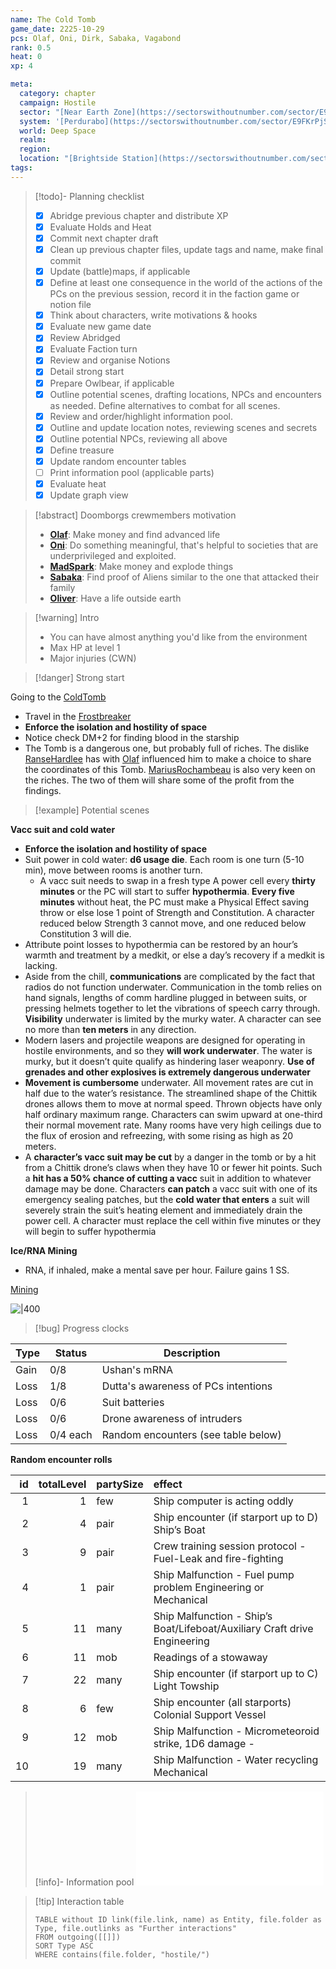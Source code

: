 ```yaml
---
name: The Cold Tomb
game_date: 2225-10-29
pcs: Olaf, Oni, Dirk, Sabaka, Vagabond
rank: 0.5
heat: 0
xp: 4

meta:
  category: chapter
  campaign: Hostile
  sector: "[Near Earth Zone](https://sectorswithoutnumber.com/sector/E9FKrPjS8tsRmoryYMpe)"
  system: '[Perdurabo](https://sectorswithoutnumber.com/sector/E9FKrPjS8tsRmoryYMpe/system/PWrHAjd6P64k61Ga1PfQ)'
  world: Deep Space
  realm: 
  region: 
  location: "[Brightside Station](https://sectorswithoutnumber.com/sector/E9FKrPjS8tsRmoryYMpe/spaceStation/8LCcs3wrwRYwyUx5P0OL)"
tags: 
---
```


> [!todo]- Planning checklist
> - [x] Abridge previous chapter and distribute XP
> - [x] Evaluate Holds and Heat
> - [x] Commit next chapter draft
> - [x] Clean up previous chapter files, update tags and name, make final commit
> - [x] Update (battle)maps, if applicable
> - [x] Define at least one consequence in the world of the actions of the PCs on the previous session, record it in the faction game or notion file
> - [x] Think about characters, write motivations & hooks
> - [x] Evaluate new game date
> - [x] Review Abridged
> - [x] Evaluate Faction turn
> - [x] Review and organise Notions
> - [x] Detail strong start
> - [x] Prepare Owlbear, if applicable
> - [x] Outline potential scenes, drafting locations, NPCs and encounters as needed. Define alternatives to combat for all scenes.
> - [x] Review and order/highlight information pool.
> - [x] Outline and update location notes, reviewing scenes and secrets
> - [x] Outline potential NPCs, reviewing all above
> - [x] Define treasure
> - [x] Update random encounter tables
> - [ ] Print information pool (applicable parts)
> - [x] Evaluate heat
> - [x] Update graph view

> [!abstract] Doomborgs crewmembers motivation
> - [**Olaf**](../pcs/Olaf.md): Make money and find advanced life
> - [**Oni**](../pcs/Oni.md): Do something meaningful, that's helpful to societies that are underprivileged and exploited.
> - [**MadSpark**](../pcs/MadSpark.md): Make money and explode things
> - [**Sabaka**](../pcs/Sabaka.md): Find proof of Aliens similar to the one that attacked their family
> - [**Oliver**](../pcs/Oliver.md): Have a life outside earth

> [!warning] Intro
> - You can have almost anything you'd like from the environment
> - Max HP at level 1
> - Major injuries (CWN)

> [!danger] Strong start

Going to the [ColdTomb](../locations/ColdTomb.md)
- Travel in the [Frostbreaker](../objects/Frostbreaker.md)
- **Enforce the isolation and hostility of space**
- Notice check DM+2 for finding blood in the starship
- The Tomb is a dangerous one, but probably full of riches. The dislike [RanseHardlee](../npcs/RanseHardlee.md) has with [Olaf](../pcs/Olaf.md) influenced him to make a choice to share the coordinates of this Tomb. [MariusRochambeau](../npcs/MariusRochambeau.md) is also very keen on the riches. The two of them will share some of the profit from the findings.

> [!example] Potential scenes

**Vacc suit and cold water**
- **Enforce the isolation and hostility of space**
- Suit power in cold water: **d6 usage die**. Each room is one turn (5-10 min), move between rooms is another turn. 
	- A vacc suit needs to swap in a fresh type A power cell every **thirty minutes** or the PC will start to suffer **hypothermia**. **Every five minutes** without heat, the PC must make a Physical Effect saving throw or else lose 1 point of Strength and Constitution. A character reduced below Strength 3 cannot move, and one reduced below Constitution 3 will die.
- Attribute point losses to hypothermia can be restored by an hour’s warmth and treatment by a medkit, or else a day’s recovery if a medkit is lacking.
- Aside from the chill, **communications** are complicated by the fact that radios do not function underwater. Communication in the tomb relies on hand signals, lengths of comm hardline plugged in between suits, or pressing helmets together to let the vibrations of speech carry through. **Visibility** underwater is limited by the murky water. A character can see no more than **ten meters** in any direction.
- Modern lasers and projectile weapons are designed for operating in hostile environments, and so they **will work underwater**. The water is murky, but it doesn’t quite qualify as hindering laser weaponry. **Use of grenades and other explosives is extremely dangerous underwater**
- **Movement is cumbersome** underwater. All movement rates are cut in half due to the water’s resistance. The streamlined shape of the Chittik drones allows them to move at normal speed. Thrown objects have only half ordinary maximum range. Characters can swim upward at one-third their normal movement rate. Many rooms have very high ceilings due to the flux of erosion and refreezing, with some rising as high as 20 meters.
- A **character’s vacc suit may be cut** by a danger in the tomb or by a hit from a Chittik drone’s claws when they have 10 or fewer hit points. Such a **hit has a 50% chance of cutting a vacc** suit in addition to whatever damage may be done. Characters **can patch** a vacc suit with one of its emergency sealing patches, but the **cold water that enters** a suit will severely strain the suit’s heating element and immediately drain the power cell. A character must replace the cell within five minutes or they will begin to suffer hypothermia

**Ice/RNA Mining**
- RNA, if inhaled, make a mental save per hour. Failure gains 1 SS.

[Mining](../../_gm/moves/README.md#Mining)

![|400](https://imgur.com/swvqhSV.png)

> [!bug] Progress clocks

| Type   | Status   | Description                         |
| ------ | -------- | ----------------------------------- |
| Gain   | 0/8      | Ushan's mRNA                        |
| Loss | 1/8      | Dutta's awareness of PCs intentions |
| Loss | 0/6      | Suit batteries                      |
| Loss | 0/6      | Drone awareness of intruders        |
| Loss | 0/4 each | Random encounters (see table below) |

**Random encounter rolls**

| id| totalLevel|partySize |effect                                                                    |
|--:|----------:|:---------|:-------------------------------------------------------------------------|
|  1|          1|few       |Ship computer is acting oddly                                             |
|  2|          4|pair      |Ship encounter (if starport up to D) Ship’s Boat                          |
|  3|          9|pair      |Crew training session protocol - Fuel-Leak and fire-fighting              |
|  4|          1|pair      |Ship Malfunction - Fuel pump problem Engineering or Mechanical            |
|  5|         11|many      |Ship Malfunction - Ship’s Boat/Lifeboat/Auxiliary Craft drive Engineering |
|  6|         11|mob       |Readings of a stowaway                                                    |
|  7|         22|many      |Ship encounter (if starport up to C) Light Towship                        |
|  8|          6|few       |Ship encounter (all starports) Colonial Support Vessel                    |
|  9|         12|mob       |Ship Malfunction - Micrometeoroid strike, 1D6 damage -                    |
| 10|         19|many      |Ship Malfunction - Water recycling Mechanical                             |

> [!info]- Information pool
> ![_informationPool](../_informationPool.md)

> [!tip] Interaction table 
> 
> ```dataview
> TABLE without ID link(file.link, name) as Entity, file.folder as Type, file.outlinks as "Further interactions"
> FROM outgoing([[]]) 
> SORT Type ASC
> WHERE contains(file.folder, "hostile/")
> ```


